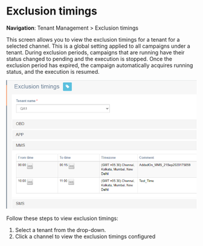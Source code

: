 # Exclusion timings

**Navigation**: Tenant Management &gt; Exclusion timings

This screen allows you to view the exclusion timings for a tenant for a selected channel. This is a global setting applied to all campaigns under a tenant. During exclusion periods, campaigns that are running have their status changed to pending and the execution is stopped. Once the exclusion period has expired, the campaign automatically acquires running status, and the execution is resumed.

![](../.gitbook/assets/34.png)

Follow these steps to view exclusion timings:

1. Select a tenant from the drop-down.
2. Click a channel to view the exclusion timings configured

